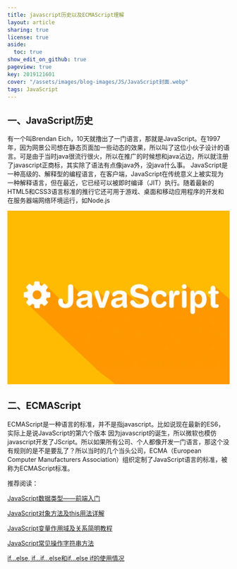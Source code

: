 ```yaml
---
title: javascript历史以及ECMAScript理解
layout: article
sharing: true
license: true
aside:
  toc: true
show_edit_on_github: true
pageview: true
key: 2019121601
cover: "/assets/images/blog-images/JS/JavaScript封面.webp"
tags: JavaScript
---
```


## 一、JavaScript历史

有一个叫Brendan Eich，10天就撸出了一门语言，那就是JavaScript。在1997年，因为网景公司想在静态页面加一些动态的效果，所以叫了这位小伙子设计的语言。可是由于当时java很流行很火，所以在推广的时候想和java沾边，所以就注册了javascript正商标，其实除了语法有点像java外，没java什么事。
JavaScript是一种高级的、解释型的编程语言，在客户端，JavaScript在传统意义上被实现为一种解释语言，但在最近，它已经可以被即时编译（JIT）执行。随着最新的HTML5和CSS3语言标准的推行它还可用于游戏、桌面和移动应用程序的开发和在服务器端网络环境运行，如Node.js

![](/assets/images/blog-images/JS/JavaScript封面.webp)

## 二、ECMAScript

ECMAScript是一种语言的标准，并不是指javascript。比如说现在最新的ES6，实际上是说JavaScript的第六个版本
因为javascript的诞生，所以微软也模仿javascript开发了JScript。所以如果所有公司、个人都像开发一门语言，那这个没有规则的是不是要乱了？所以当时的几个当头公司，ECMA（European Computer Manufacturers Association）组织定制了JavaScript语言的标准，被称为ECMAScript标准。

推荐阅读：

[JavaScript数据类型——前端入门](https://muitlog.com/2019/12/11/JavaScript%E6%95%B0%E6%8D%AE%E7%B1%BB%E5%9E%8B.html)

[JavaScript对象方法及this用法详解](https://muitlog.com/2019/12/10/javascript-this.html)


[JavaScript变量作用域及关系简明教程](https://muitlog.com/2019/12/10/JavaScript%E5%8F%98%E9%87%8F%E4%BD%9C%E7%94%A8%E5%9F%9F.html)


[JavaScript常见操作字符串方法](https://muitlog.com/2019/12/06/javascript%E6%93%8D%E4%BD%9C%E5%AD%97%E7%AC%A6%E4%B8%B2.html)

[if...else, if...if...else和if...else if的使用情况](https://muitlog.com/2019/12/06/ifelse-ififelseifelse-if.html)